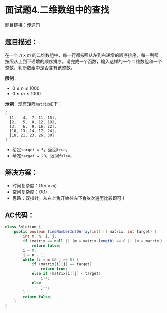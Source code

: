 # 面试题4.二维数组中的查找
题目链接：[传送门](https://leetcode-cn.com/problems/er-wei-shu-zu-zhong-de-cha-zhao-lcof/)

## 题目描述：
在一个 $n \times m$ 的二维数组中，每一行都按照从左到右递增的顺序排序，每一列都按照从上到下递增的顺序排序。请完成一个函数，输入这样的一个二维数组和一个整数，判断数组中是否含有该整数。

**限制**：

- $0 \leq n \leq 1000$
- $0 \leq m \leq 1000$

**示例**：现有矩阵`matrix`如下：

```
[
  [1,   4,  7, 11, 15],
  [2,   5,  8, 12, 19],
  [3,   6,  9, 16, 22],
  [10, 13, 14, 17, 24],
  [18, 21, 23, 26, 30]
]
```

- 给定`target = 5`，返回`true`。
- 给定`target = 20`，返回`false`。

## 解决方案：
- 时间复杂度：$O(n \times m)$
- 空间复杂度：$O(1)$
- 思路：双指针。从右上角开始往左下角依次遍历比较即可！

## AC代码：
```java
class Solution {
	public boolean findNumberIn2DArray(int[][] matrix, int target) {
		int m, n, i, j;
		if (matrix == null || (m = matrix.length) == 0 || (n = matrix[0].length) == 0)
			return false;
		i = 0;
		j = n - 1;
		while (i < m && j >= 0) {
			if (matrix[i][j] == target)
				return true;
			else if (matrix[i][j] < target)
				i++;
			else
				j--;
		}
		return false;
	}
}
```